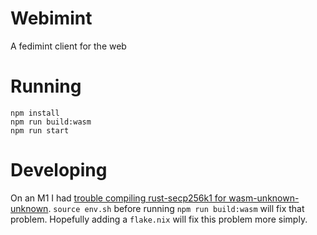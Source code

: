 # Webimint

A fedimint client for the web

# Running

```
npm install
npm run build:wasm
npm run start
```

# Developing

On an M1 I had [trouble compiling rust-secp256k1 for wasm-unknown-unknown](https://github.com/rust-bitcoin/rust-secp256k1/issues/283). `source env.sh` before running `npm run build:wasm` will fix that problem. Hopefully adding a `flake.nix` will fix this problem more simply.

